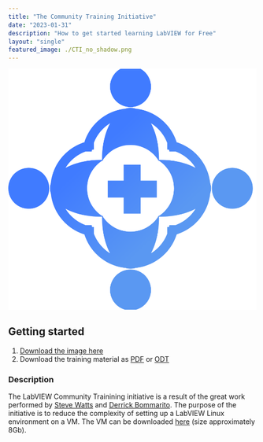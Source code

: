 ```yaml
---
title: "The Community Training Initiative"
date: "2023-01-31"
description: "How to get started learning LabVIEW for Free"
layout: "single"
featured_image: ./CTI_no_shadow.png
---
```


![The Community Training initiative Logo](./CTI_no_shadow.png)

## Getting started

1. [Download the image here](https://downloads.gcentral.org/vm/20231021_OpenSUSE_CTIBase.ova)
2. Download the training material as [PDF](https://downloads.gcentral.org/Tutor%20Instructions%20Course%201%20-%20v0.1.0.pdf) or [ODT](https://downloads.gcentral.org/Tutor%20Instructions%20Course%201%20-%20v0.1.0.odt)

### Description

The LabVIEW Community Trainining initiative is a result of the great work performed by [Steve Watts](https://www.linkedin.com/in/swatzy/) and [Derrick Bommarito](https://www.linkedin.com/in/dabommarito/). The purpose of the initiative is to reduce the complexity of setting up a LabVIEW Linux environment on a VM. The VM can be downloaded [here](https://downloads.gcentral.org/vm/20231021_OpenSUSE_CTIBase.ova) (size approximately 8Gb).

